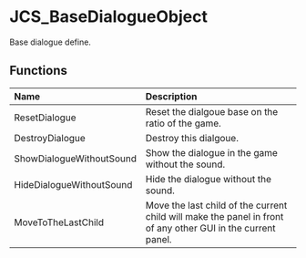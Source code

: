 # JCS_BaseDialogueObject

Base dialogue define.

## Functions

| Name                     | Description                                                                                                  |
|:-------------------------|:-------------------------------------------------------------------------------------------------------------|
| ResetDialogue            | Reset the dialgoue base on the ratio of the game.                                                            |
| DestroyDialogue          | Destroy this dialgoue.                                                                                       |
| ShowDialogueWithoutSound | Show the dialogue in the game without the sound.                                                             |
| HideDialogueWithoutSound | Hide the dialogue without the sound.                                                                         |
| MoveToTheLastChild       | Move the last child of the current child will make the panel in front of any other GUI in the current panel. |
